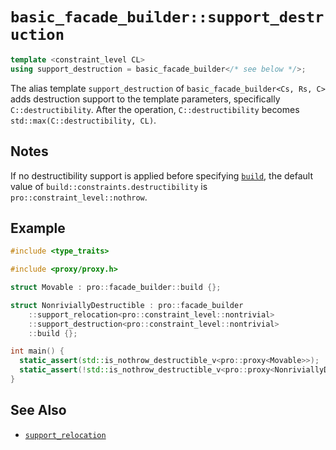 # `basic_facade_builder::support_destruction`

```cpp
template <constraint_level CL>
using support_destruction = basic_facade_builder</* see below */>;
```

The alias template `support_destruction` of `basic_facade_builder<Cs, Rs, C>` adds destruction support to the template parameters, specifically `C::destructibility`. After the operation, `C::destructibility` becomes `std::max(C::destructibility, CL)`.

## Notes

If no destructibility support is applied before specifying [`build`](build.md), the default value of `build::constraints.destructibility` is `pro::constraint_level::nothrow`.

## Example

```cpp
#include <type_traits>

#include <proxy/proxy.h>

struct Movable : pro::facade_builder::build {};

struct NonriviallyDestructible : pro::facade_builder
    ::support_relocation<pro::constraint_level::nontrivial>
    ::support_destruction<pro::constraint_level::nontrivial>
    ::build {};

int main() {
  static_assert(std::is_nothrow_destructible_v<pro::proxy<Movable>>);
  static_assert(!std::is_nothrow_destructible_v<pro::proxy<NonriviallyDestructible>>);
}
```

## See Also

- [`support_relocation`](support_relocation.md)
